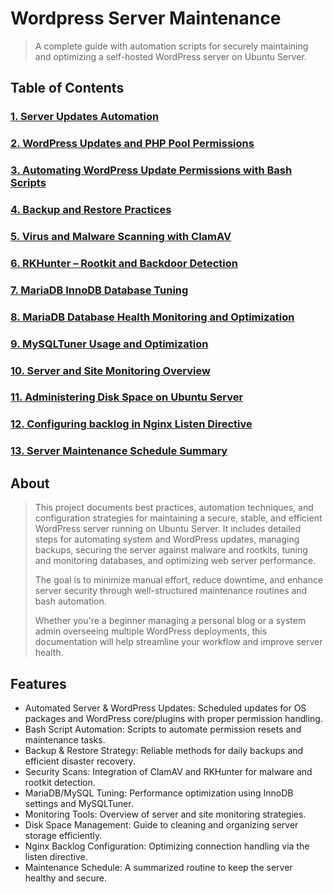 # Wordpress Server Maintenance

> A complete guide with automation scripts for securely maintaining and optimizing a self-hosted WordPress server on Ubuntu Server.

## Table of Contents

### [1. Server Updates Automation]()
### [2. WordPress Updates and PHP Pool Permissions]()
### [3. Automating WordPress Update Permissions with Bash Scripts]()
### [4. Backup and Restore Practices]()
### [5. Virus and Malware Scanning with ClamAV]()
### [6. RKHunter – Rootkit and Backdoor Detection]()
### [7. MariaDB InnoDB Database Tuning]()
### [8. MariaDB Database Health Monitoring and Optimization]()
### [9. MySQLTuner Usage and Optimization]()
### [10. Server and Site Monitoring Overview]()
### [11. Administering Disk Space on Ubuntu Server]()
### [12. Configuring backlog in Nginx Listen Directive]()
### [13. Server Maintenance Schedule Summary]()

## About

> This project documents best practices, automation techniques, and configuration strategies for maintaining a secure, stable, and efficient WordPress server running on Ubuntu Server. It includes detailed steps for automating system and WordPress updates, managing backups, securing the server against malware and rootkits, tuning and monitoring databases, and optimizing web server performance.
>
> The goal is to minimize manual effort, reduce downtime, and enhance server security through well-structured maintenance routines and bash automation.
>
> Whether you're a beginner managing a personal blog or a system admin overseeing multiple WordPress deployments, this documentation will help streamline your workflow and improve server health.

## Features

- Automated Server & WordPress Updates: Scheduled updates for OS packages and WordPress core/plugins with proper permission handling.
- Bash Script Automation: Scripts to automate permission resets and maintenance tasks.
- Backup & Restore Strategy: Reliable methods for daily backups and efficient disaster recovery.
- Security Scans: Integration of ClamAV and RKHunter for malware and rootkit detection.
- MariaDB/MySQL Tuning: Performance optimization using InnoDB settings and MySQLTuner.
- Monitoring Tools: Overview of server and site monitoring strategies.
- Disk Space Management: Guide to cleaning and organizing server storage efficiently.
- Nginx Backlog Configuration: Optimizing connection handling via the listen directive.
- Maintenance Schedule: A summarized routine to keep the server healthy and secure.
